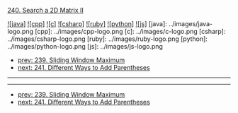 [240. Search a 2D Matrix II](https://leetcode.com/problems/search-a-2d-matrix-ii/)

[![java]](../java/240-search-a-2d-matrix-ii.md)
[![cpp]](../cpp/240-search-a-2d-matrix-ii.md)
[![c]](../c/240-search-a-2d-matrix-ii.md)
[![csharp]](../csharp/240-search-a-2d-matrix-ii.md)
[![ruby]](../ruby/240-search-a-2d-matrix-ii.md)
[![python]](../python/240-search-a-2d-matrix-ii.md)
[![js]](../js/240-search-a-2d-matrix-ii.md)
[java]: ../images/java-logo.png
[cpp]: ../images/cpp-logo.png
[c]: ../images/c-logo.png
[csharp]: ../images/csharp-logo.png
[ruby]: ../images/ruby-logo.png
[python]: ../images/python-logo.png
[js]: ../images/js-logo.png

- [prev: 239. Sliding Window Maximum](239-sliding-window-maximum.md)
- [next: 241. Different Ways to Add Parentheses](241-different-ways-to-add-parentheses.md)

---



---

- [prev: 239. Sliding Window Maximum](239-sliding-window-maximum.md)
- [next: 241. Different Ways to Add Parentheses](241-different-ways-to-add-parentheses.md)
